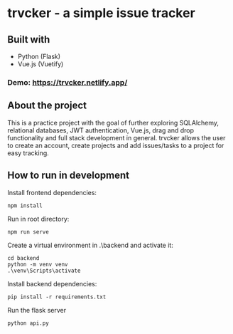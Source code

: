 # trvcker - a simple issue tracker

## Built with

- Python (Flask)
- Vue.js (Vuetify)

### Demo: https://trvcker.netlify.app/

## About the project

This is a practice project with the goal of further exploring SQLAlchemy, relational databases, JWT authentication, Vue.js, drag and drop functionality and full stack development in general.  trvcker allows the user to create an account, create projects and add issues/tasks to a project for easy tracking.

## How to run in development

Install frontend dependencies:
```
npm install
```
Run in root directory:
```
npm run serve
```

Create a virtual environment in .\backend and activate it:
```
cd backend
python -m venv venv
.\venv\Scripts\activate
```
Install backend dependencies:
```
pip install -r requirements.txt
```
Run the flask server
```python
python api.py
```
